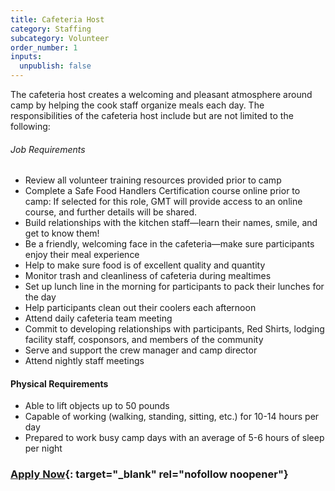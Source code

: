 ```yaml
---
title: Cafeteria Host
category: Staffing
subcategory: Volunteer
order_number: 1
inputs:
  unpublish: false
---
```

The cafeteria host creates a welcoming and pleasant atmosphere around camp by helping the cook staff organize meals each day. The responsibilities of the cafeteria host include but are not limited to the following:

###### Job Requirements

* Review all volunteer training resources provided prior to camp
* Complete a Safe Food Handlers Certification course online prior to camp: If selected for this role, GMT will provide access to an online course, and further details will be shared.
* Build relationships with the kitchen staff—learn their names, smile, and get to know them!
* Be a friendly, welcoming face in the cafeteria—make sure participants enjoy their meal experience
* Help to make sure food is of excellent quality and quantity
* Monitor trash and cleanliness of cafeteria during mealtimes
* Set up lunch line in the morning for participants to pack their lunches for the day
* Help participants clean out their coolers each afternoon
* Attend daily cafeteria team meeting
* Commit to developing relationships with participants, Red Shirts, lodging facility staff, cosponsors, and members of the community
* Serve and support the crew manager and camp director
* Attend nightly staff meetings

#### Physical Requirements

* Able to lift objects up to 50 pounds
* Capable of working (walking, standing, sitting, etc.) for 10-14 hours per day
* Prepared to work busy camp days with an average of 5-6 hours of sleep per night

### [Apply Now](https://argentasoftware.com/interfaces/gmt/frmLoginStaffPortal.aspx){: target="_blank" rel="nofollow noopener"}